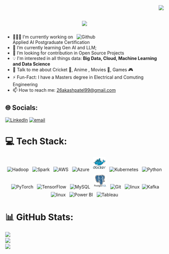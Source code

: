 <img align="right" src="https://visitor-badge.laobi.icu/badge?page_id=zumrudu-anka.zumrudu-anka">

<h1 align="center">
  <a href="https://git.io/typing-svg">
    <img src="https://readme-typing-svg.herokuapp.com/?lines=Hello,+There!+👋;This+is+Akash+Patel....;Nice+to+meet+you!&center=true&size=30">
  </a>
</h1>

<img width="55%" align="right" alt="Github" src="https://raw.githubusercontent.com/onimur/.github/master/.resources/git-header.svg" />

- 👨🏽‍💻 I’m currently working on Applied AI Postgraduate Certification
- 🌱 I’m currently learning Gen AI and LLM;
- 👯 I’m looking for contribution in Open Source Projects
- :bulb: I'm interested in all things data: **Big Data, Cloud, Machine Learning and Data Science**
- 💬 Talk to me about Cricket 🏏, Anime , Movies 🎥, Games 🎮
- ⚡️ Fun-Fact: I have a Masters degree in Electrical and Comuting Engineering
- 📫 How to reach me: 26akashpatel99@gmail.com



## 🌐 Socials:
[![LinkedIn](https://img.shields.io/badge/LinkedIn-%230077B5.svg?logo=linkedin&logoColor=white)](https://linkedin.com/in/https://www.linkedin.com/in/akp09/) [![email](https://img.shields.io/badge/Email-D14836?logo=gmail&logoColor=white)](mailto:26akashpatel99@gmail.com) 

# 💻 Tech Stack:
<p align="center">
	<img title="Hadoop" alt="Hadoop" src="https://raw.githubusercontent.com/Thomas-George-T/Thomas-George-T/master/assets/hadoop.svg" width="70" height="40" style="vertical-align:down; margin:4px"/>
	<img title="Spark" alt="Spark" src="https://raw.githubusercontent.com/Thomas-George-T/Thomas-George-T/master/assets/apache_spark.svg" width="80" height="50" style="vertical-align:down; margin:4px"/>
	<img title="AWS" alt="AWS" src="https://raw.githubusercontent.com/Thomas-George-T/Thomas-George-T/master/assets/aws.svg" width="60" height="40" style="vertical-align:down; margin:4px"/>
  <img title="Azure" alt="Azure" src="https://www.vectorlogo.zone/logos/microsoft_azure/microsoft_azure-icon.svg" width="40" height="40" style="vertical-align:down; margin:4px"/>
	<img title="Docker" alt="Docker" src="https://raw.githubusercontent.com/devicons/devicon/master/icons/docker/docker-original-wordmark.svg" width="40" height="40" style="vertical-align:down; margin:4px"/>
  <img title="Kubernetes" alt="Kubernetes" src="https://www.vectorlogo.zone/logos/kubernetes/kubernetes-icon.svg" width="40" height="40" style="vertical-align:down; margin:4px"/>
	<img title="Python" alt="Python" src="https://raw.githubusercontent.com/Thomas-George-T/Thomas-George-T/master/assets/python.svg" width="40" height="40" style="vertical-align:down; margin:4px"/>
  <img title="PyTorch" alt="PyTorch" src="https://www.vectorlogo.zone/logos/pytorch/pytorch-icon.svg" width="40" height="40" style="vertical-align:down; margin:4px"/>
  <img title="TensorFlow" alt="TensorFlow" src="https://www.vectorlogo.zone/logos/tensorflow/tensorflow-icon.svg" width="40" height="40" style="vertical-align:down; margin:4px"/>
	<img title="MySQL" alt="MySQL" src="https://raw.githubusercontent.com/Thomas-George-T/Thomas-George-T/master/assets/mysql.svg" width="40" height="40" style="vertical-align:down; margin:4px"/>
  <img title="PostgreSQL" alt="PostgreSQL" src="https://raw.githubusercontent.com/devicons/devicon/master/icons/postgresql/postgresql-original-wordmark.svg" width="40" height="40" style="vertical-align:down; margin:4px"/>
	<img title="Git" alt="Git" src="https://raw.githubusercontent.com/Thomas-George-T/Thomas-George-T/master/assets/git.svg" width="70" height="40" style="vertical-align:down; margin:4px"/>	
	<img title="jira" alt="linux" src="https://raw.githubusercontent.com/Thomas-George-T/Thomas-George-T/master/assets/jira.svg" width="40" style="vertical-align:down; margin:4px"/>
	<img title="Kafka" alt="Kafka" src="https://raw.githubusercontent.com/Thomas-George-T/Thomas-George-T/master/assets/kafka.svg" width="105" height="40" />
	<img title="linux" alt="linux" src="https://raw.githubusercontent.com/Thomas-George-T/Thomas-George-T/master/assets/linux-tux.svg" width="40" style="vertical-align:down; margin:4px"/>
  <img title="Power BI" alt="Power BI" src="https://upload.wikimedia.org/wikipedia/commons/c/cf/New_Power_BI_Logo.svg" width="40" style="vertical-align:down; margin:4px"/>
	<img title="Tableau" alt="Tableau" src="https://raw.githubusercontent.com/Thomas-George-T/Thomas-George-T/master/assets/tableau.svg" width="200" style="vertical-align:down; margin:4px"/>
</p>

# 📊 GitHub Stats:
![](https://github-readme-stats.vercel.app/api?username=Akashpatel2609&theme=tokyonight&hide_border=false&include_all_commits=false&count_private=false)<br/>
![](https://nirzak-streak-stats.vercel.app/?user=Akashpatel2609&theme=tokyonight&hide_border=false)<br/>
![](https://github-readme-stats.vercel.app/api/top-langs/?username=Akashpatel2609&theme=tokyonight&hide_border=false&include_all_commits=false&count_private=false&layout=compact)

<!-- Proudly created with GPRM ( https://gprm.itsvg.in ) -->
